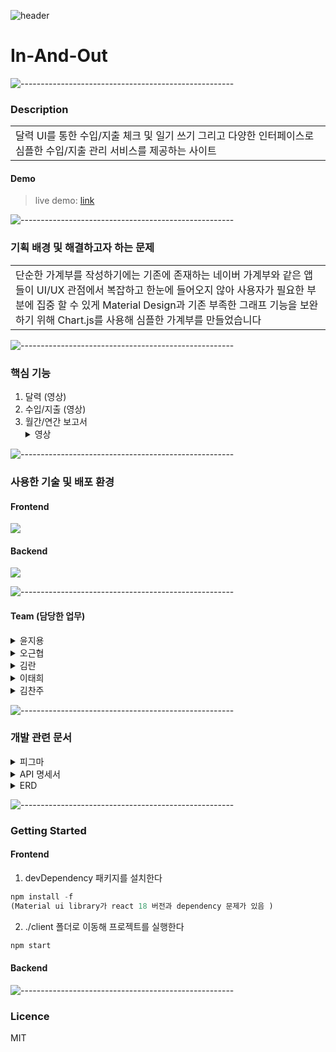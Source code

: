![header](https://user-images.githubusercontent.com/27846824/201936135-ee9ad674-ca48-4edd-bd1c-5a4dc37f5f80.png)


# In-And-Out

![-----------------------------------------------------](https://raw.githubusercontent.com/andreasbm/readme/master/assets/lines/rainbow.png)

### Description

<table>
  <tr>
    <td>
달력 UI를 통한 수입/지출 체크 및 일기 쓰기 그리고 다양한 인터페이스로 심플한 수입/지출 관리 서비스를 제공하는 사이트
    </td>
  </tr>
</table>

#### Demo

> live demo: [link](http://ec2-3-34-206-181.ap-northeast-2.compute.amazonaws.com:3000/)

![-----------------------------------------------------](https://raw.githubusercontent.com/andreasbm/readme/master/assets/lines/rainbow.png)

### 기획 배경 및 해결하고자 하는 문제

<table>
  <tr>
    <td>
단순한 가계부를 작성하기에는 기존에 존재하는 네이버 가계부와 같은 앱들이 UI/UX 관점에서 복잡하고 한눈에 들어오지 않아 사용자가 필요한 부분에 집중 할 수 있게 Material Design과 기존 부족한 그래프 기능을 보완하기 위해 Chart.js를 사용해 심플한 가계부를 만들었습니다 
    </td>
  </tr>
</table>

![-----------------------------------------------------](https://raw.githubusercontent.com/andreasbm/readme/master/assets/lines/rainbow.png)

### 핵심 기능

1. 달력
   (영상)
2. 수입/지출
   (영상)
3. 월간/연간 보고서
   <details>
   <summary>영상</summary>
   <img src="https://user-images.githubusercontent.com/70008599/202179467-6a3508f6-7d30-43d3-b227-6d28a6059df9.mov" />
   </details>

![-----------------------------------------------------](https://raw.githubusercontent.com/andreasbm/readme/master/assets/lines/rainbow.png)

### 사용한 기술 및 배포 환경

#### Frontend

  <img src="https://img.shields.io/badge/React-61DAFB?style=flat&logo=React&logoColor=white" />

#### Backend

  <img src="https://img.shields.io/badge/Spring Boot-6DB33F?style=flat&logo=Spring Boot&logoColor=white" />

![-----------------------------------------------------](https://raw.githubusercontent.com/andreasbm/readme/master/assets/lines/rainbow.png)

#### Team (담당한 업무)

<details>
<summary> 윤지용 </summary>
1. 
</details>
<details>
<summary> 오근협 </summary>
1. 
</details>
<details>
<summary> 김란 </summary>
1. 
</details>
<details>
<summary> 이태희 </summary>
1. 
</details>
<details>
<summary> 김찬주 </summary>
1. 
</details>

![-----------------------------------------------------](https://raw.githubusercontent.com/andreasbm/readme/master/assets/lines/rainbow.png)

### 개발 관련 문서

<details>
<summary> 피그마 </summary>
<img src="https://user-images.githubusercontent.com/27846824/201936269-b0577211-007a-4fad-9cb4-c43cbf354459.PNG"/>

</details>

<details>
<summary> API 명세서 </summary>
  <embed type="application/pdf" data="https://github.com/RE-ZERO-In-And-Out/In-And-Out/files/10013268/api.pdf" width="500" height="500"/>
  
</details>

<details>
<summary> ERD </summary>
<img src="https://user-images.githubusercontent.com/27846824/201935663-d41af558-046d-4aac-8fef-4dc597815df5.png"/>
</details>

![-----------------------------------------------------](https://raw.githubusercontent.com/andreasbm/readme/master/assets/lines/rainbow.png)

### Getting Started

#### Frontend

1. devDependency 패키지를 설치한다

```javascript
npm install -f
(Material ui library가 react 18 버전과 dependency 문제가 있음 )
```

2. ./client 폴더로 이동해 프로젝트를 실행한다

```javascript
npm start
```

#### Backend

![-----------------------------------------------------](https://raw.githubusercontent.com/andreasbm/readme/master/assets/lines/rainbow.png)

### Licence

MIT
